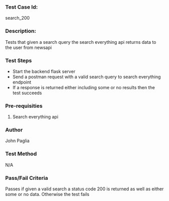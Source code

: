 ### Test Case Id: 
search_200

### Description:
Tests that given a search query the search everything api returns data to the user from newsapi 

### Test Steps
- Start the backend flask server
- Send a postman request with a valid search query to search everything endpoint
- If a response is returned either including some or no results then the test succeeds

### Pre-requisities
1. Search everything api 

### Author
John Paglia

### Test Method
N/A

### Pass/Fail Criteria
Passes if given a valid search a status code 200 is returned as well as either some or no data. Otherwise the test fails